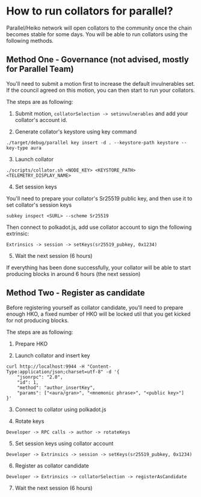 # How to run collators for parallel?

Parallel/Heiko network will open collators to the community once the chain becomes stable for some days. You will be able to run collators
using the following methods.

## Method One - Governance (not advised, mostly for Parallel Team)

You'll need to submit a motion first to increase the default invulnerables set. If the council agreed on this motion, you can then
start to run your collators.

The steps are as following:

1. Submit motion, `collatorSelection -> setinvulnerables` and add your collator's account id.

2. Generate collator's keystore using key command

```
./target/debug/parallel key insert -d . --keystore-path keystore --key-type aura
```

3. Launch collator

```
./scripts/collator.sh <NODE_KEY> <KEYSTORE_PATH> <TELEMETRY_DISPLAY_NAME>
```

4. Set session keys

You'll need to prepare your collator's Sr25519 public key, and then use it to set collator's session keys

```
subkey inspect <SURL> --scheme Sr25519
```

Then connect to polkadot.js, add use collator account to sign the following extrinsic:

```
Extrinsics -> session -> setKeys(sr25519_pubkey, 0x1234)
```

5. Wait the next session (6 hours)

If everything has been done successfully, your collator will be able to start producing blocks in around 6 hours (the next session)

## Method Two - Register as candidate

Before registering yourself as collator candidate, you'll need to prepare enough HKO, a fixed number of HKO will be locked util
that you get kicked for not producing blocks.

The steps are as following:

1. Prepare HKO

2. Launch collator and insert key

```
curl http://localhost:9944 -H "Content-Type:application/json;charset=utf-8" -d '{
    "jsonrpc": "2.0",
    "id": 1,
    "method": "author_insertKey",
    "params": ["<aura/gran>", "<mnemonic phrase>", "<public key>"]
}'
```

3. Connect to collator using polkadot.js

4. Rotate keys

```
Developer -> RPC calls -> author -> rotateKeys
```

5. Set session keys using collator account

```
Developer -> Extrinsics -> session -> setKeys(sr25519_pubkey, 0x1234)
```

6. Register as collator candidate

```
Developer -> Extrinsics -> collatorSelection -> registerAsCandidate
```

7. Wait the next session (6 hours)
